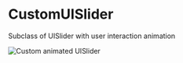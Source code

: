 # CustomUISlider
Subclass of UISlider with user interaction animation

![Custom animated UISlider](https://cdn.rawgit.com/makoni/CustomUISlider/04a7cae1/animation.gif "Screenshot")
